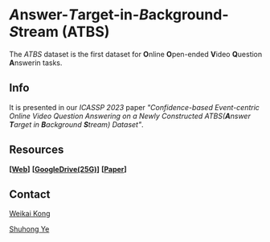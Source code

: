# *A*nswer-*T*arget-in-*B*ackground-*S*tream (ATBS)
The *ATBS* dataset is the first dataset for **O**nline **O**pen-ended **V**ideo **Q**uestion **A**nswerin tasks.

## Info
It is presented in our *ICASSP 2023* paper 
*"Confidence-based Event-centric Online Video Question Answering 
on a Newly Constructed ATBS(**A**nswer **T**arget in **B**ackground **S**tream) Dataset"*.

## Resources
**[[Web](https://kenn-san.github.io/ATBS/)]** 
**[[GoogleDrive(25G)](https://drive.google.com/drive/folders/1xO6KVUj2QLjZweqiXqIMRmuSjVjHuYOy?usp=sharing)]** 
**[[Paper](https://arxiv.org/abs/2303.03105)]** 

## Contact
[Weikai Kong](scywk1@nottingham.edu.cn)

[Shuhong Ye](scysy1@nottingham.edu.cn)